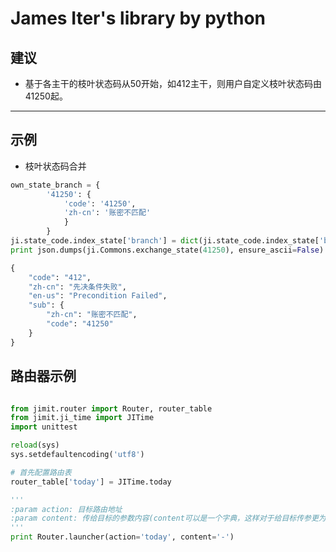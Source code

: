 # James Iter's library by python

## 建议
- 基于各主干的枝叶状态码从50开始，如412主干，则用户自定义枝叶状态码由41250起。

***

## 示例
- 枝叶状态码合并

``` python
own_state_branch = {
        '41250': {
            'code': '41250',
            'zh-cn': '账密不匹配'
            }
        }
ji.state_code.index_state['branch'] = dict(ji.state_code.index_state['branch'], **own_state_branch)
print json.dumps(ji.Commons.exchange_state(41250), ensure_ascii=False)

{
    "code": "412",
    "zh-cn": "先决条件失败",
    "en-us": "Precondition Failed",
    "sub": {
        "zh-cn": "账密不匹配",
        "code": "41250"
    }
}
```

## 路由器示例
``` python

from jimit.router import Router, router_table
from jimit.ji_time import JITime
import unittest

reload(sys)
sys.setdefaultencoding('utf8')

# 首先配置路由表
router_table['today'] = JITime.today

'''
:param action: 目标路由地址
:param content: 传给目标的参数内容(content可以是一个字典，这样对于给目标传参更为灵活；示例: {'name': 'James', 'gender': 'M'})
'''
print Router.launcher(action='today', content='-')
```